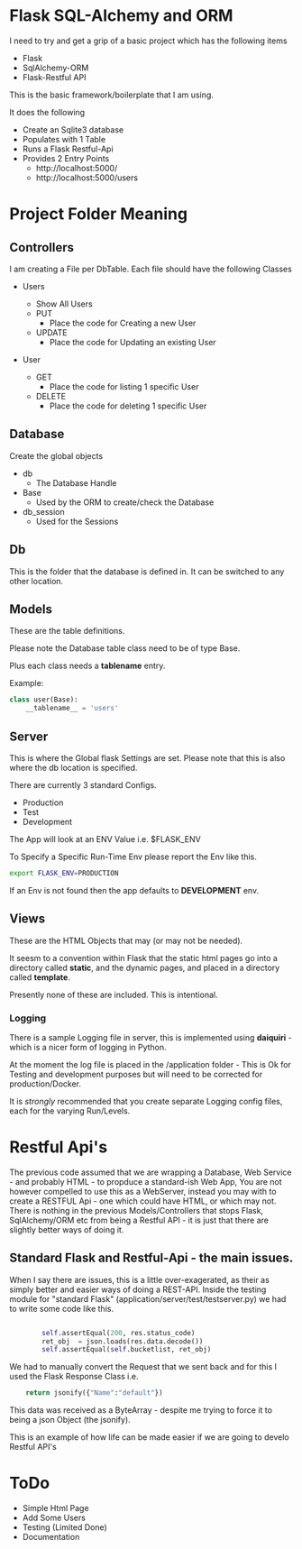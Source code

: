 # Flask SQL-Alchemy and ORM

I need to try and get a grip of a basic project which has the following items

  - Flask
  - SqlAlchemy-ORM
  - Flask-Restful API
  
This is the basic framework/boilerplate that I am using. 

It does the following

  - Create an Sqlite3 database
  - Populates with 1 Table
  - Runs a Flask Restful-Api 
  - Provides 2 Entry Points
    - http://localhost:5000/
    - http://localhost:5000/users

# Project Folder Meaning

## Controllers

I am creating a File per DbTable. Each file should have the following Classes

   - Users
     - Show All Users
     - PUT
       - Place the code for Creating a new User
     - UPDATE
       - Place the code for Updating an existing User
     
   - User
     - GET
       - Place the code for listing 1 specific User
     - DELETE
       - Place the code for deleting 1 specific User
       
## Database

Create the global objects

  - db
    - The Database Handle
  - Base
    - Used by the ORM to create/check the Database
  - db_session
    - Used for the Sessions
    
## Db

This is the folder that the database is defined in. It can be switched to any other location. 

## Models

These are the table definitions. 

Please note the Database table class need to be of type Base.

Plus each class needs a __tablename__ entry.

Example:

```python
class user(Base):
    __tablename__ = 'users'
```
    
## Server

This is where the Global flask Settings are set. Please note that this is also where the db location is specified.

There are currently 3 standard Configs.

  - Production
  - Test
  - Development
  
The App will look at an ENV Value i.e. $FLASK_ENV

To Specify a Specific Run-Time Env please report the Env like this.

```bash
export FLASK_ENV=PRODUCTION
```

If an Env is not found then the app defaults to **DEVELOPMENT** env.


## Views

These are the HTML Objects that may (or may not be needed).

It seesm to a convention within Flask that the static html pages go into a directory called **static**, and the dynamic pages, and placed in a directory called **template**.

Presently none of these are included. This is intentional.


### Logging

There is a sample Logging file in server, this is implemented using **daiquiri**  - which is a nicer form of logging in Python.

At the moment the log file is placed in the /application folder - This is Ok for
Testing and development purposes but will need to be corrected for production/Docker.
     
It is *strongly* recommended that you create separate Logging config files, each for the varying Run/Levels.


# Restful Api's

The previous code assumed that we are wrapping a Database, Web Service - and probably HTML - to propduce a standard-ish Web App, You are not however compelled to use this as a WebServer, instead you may with to create a RESTFUL Api - one which could have HTML, or which may not. There is nothing in the previous Models/Controllers that stops Flask, SqlAlchemy/ORM etc from being a Restful API - it is just that there are slightly better ways of doing it. 

## Standard Flask and Restful-Api - the main issues.

When I say there are issues, this is a little over-exagerated, as their as simply better and easier ways of doing a REST-API. Inside the testing module for "standard Flask" (application/server/test/testserver.py) we  had to write some code like this.

```python

        self.assertEqual(200, res.status_code)
        ret_obj  = json.loads(res.data.decode())
        self.assertEqual(self.bucketlist, ret_obj)
```

We had to manually convert the Request that we sent back and for this I used the Flask Response Class i.e.

```python
    return jsonify({"Name":"default"})
```

This data was received as a ByteArray - despite me trying to force it to being a json Object (the jsonify).

This is an example of how life can be made easier if we are going to develo Restful API's


 

# ToDo
   - Simple Html Page
   - Add Some Users
   - Testing (Limited Done)
   - Documentation   
   
   
   